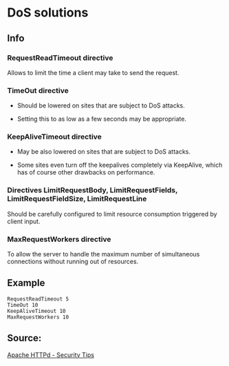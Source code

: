 # DoS solutions

## Info

### RequestReadTimeout directive

Allows to limit the time a client may take to send the request.

### TimeOut directive

* Should be lowered on sites that are subject to DoS attacks.

* Setting this to as low as a few seconds may be appropriate.

### KeepAliveTimeout directive

* May be also lowered on sites that are subject to DoS attacks.

* Some sites even turn off the keepalives completely via KeepAlive, which has of course other drawbacks on performance.

### Directives LimitRequestBody, LimitRequestFields, LimitRequestFieldSize, LimitRequestLine

Should be carefully configured to limit resource consumption triggered by client input.

### MaxRequestWorkers directive

To allow the server to handle the maximum number of simultaneous connections without running out of resources.

## Example

    RequestReadTimeout 5
    TimeOut 10
    KeepAliveTimeout 10
    MaxRequestWorkers 10

## Source:

[Apache HTTPd - Security Tips](https://httpd.apache.org/docs/trunk/misc/security_tips.html)
